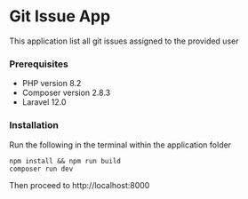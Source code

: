 
# Git Issue App

This application list all git issues assigned to the provided user

### Prerequisites

* PHP version 8.2
* Composer version 2.8.3
* Laravel 12.0

### Installation

Run the following in the terminal within the application folder

```
npm install && npm run build
composer run dev
```
Then proceed to http://localhost:8000
